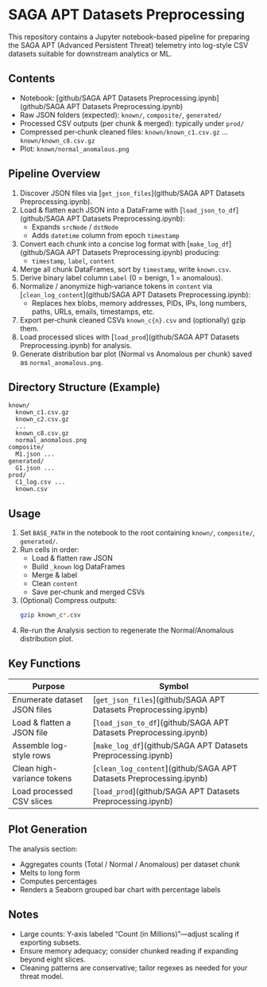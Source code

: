 # SAGA APT Datasets Preprocessing

This repository contains a Jupyter notebook–based pipeline for preparing the SAGA APT (Advanced Persistent Threat) telemetry into log-style CSV datasets suitable for downstream analytics or ML.

## Contents

- Notebook: [github/SAGA APT Datasets Preprocessing.ipynb](github/SAGA APT Datasets Preprocessing.ipynb)
- Raw JSON folders (expected): `known/`, `composite/`, `generated/`
- Processed CSV outputs (per chunk & merged): typically under `prod/`
- Compressed per‑chunk cleaned files: `known/known_c1.csv.gz` … `known/known_c8.csv.gz`
- Plot: `known/normal_anomalous.png`

## Pipeline Overview

1. Discover JSON files via [`get_json_files`](github/SAGA APT Datasets Preprocessing.ipynb).
2. Load & flatten each JSON into a DataFrame with [`load_json_to_df`](github/SAGA APT Datasets Preprocessing.ipynb):
   - Expands `srcNode` / `dstNode`
   - Adds `datetime` column from epoch `timestamp`
3. Convert each chunk into a concise log format with [`make_log_df`](github/SAGA APT Datasets Preprocessing.ipynb) producing:
   - `timestamp`, `label`, `content`
4. Merge all chunk DataFrames, sort by `timestamp`, write `known.csv`.
5. Derive binary label column `Label` (0 = benign, 1 = anomalous).
6. Normalize / anonymize high‑variance tokens in `content` via [`clean_log_content`](github/SAGA APT Datasets Preprocessing.ipynb):
   - Replaces hex blobs, memory addresses, PIDs, IPs, long numbers, paths, URLs, emails, timestamps, etc.
7. Export per‑chunk cleaned CSVs `known_c{n}.csv` and (optionally) gzip them.
8. Load processed slices with [`load_prod`](github/SAGA APT Datasets Preprocessing.ipynb) for analysis.
9. Generate distribution bar plot (Normal vs Anomalous per chunk) saved as `normal_anomalous.png`.

## Directory Structure (Example)

```
known/
  known_c1.csv.gz
  known_c2.csv.gz
  ...
  known_c8.csv.gz
  normal_anomalous.png
composite/
  M1.json ...
generated/
  G1.json ...
prod/
  C1_log.csv ...
  known.csv
```

## Usage

1. Set `BASE_PATH` in the notebook to the root containing `known/`, `composite/`, `generated/`.
2. Run cells in order:
   - Load & flatten raw JSON
   - Build `_known` log DataFrames
   - Merge & label
   - Clean `content`
   - Save per‑chunk and merged CSVs
3. (Optional) Compress outputs:
   ```bash
   gzip known_c*.csv
   ```
4. Re-run the Analysis section to regenerate the Normal/Anomalous distribution plot.

## Key Functions

| Purpose                      | Symbol                                                              |
| ---------------------------- | ------------------------------------------------------------------- |
| Enumerate dataset JSON files | [`get_json_files`](github/SAGA APT Datasets Preprocessing.ipynb)    |
| Load & flatten a JSON file   | [`load_json_to_df`](github/SAGA APT Datasets Preprocessing.ipynb)   |
| Assemble log-style rows      | [`make_log_df`](github/SAGA APT Datasets Preprocessing.ipynb)       |
| Clean high-variance tokens   | [`clean_log_content`](github/SAGA APT Datasets Preprocessing.ipynb) |
| Load processed CSV slices    | [`load_prod`](github/SAGA APT Datasets Preprocessing.ipynb)         |

## Plot Generation

The analysis section:

- Aggregates counts (Total / Normal / Anomalous) per dataset chunk
- Melts to long form
- Computes percentages
- Renders a Seaborn grouped bar chart with percentage labels

## Notes

- Large counts: Y‑axis labeled “Count (in Millions)”—adjust scaling if exporting subsets.
- Ensure memory adequacy; consider chunked reading if expanding beyond eight slices.
- Cleaning patterns are conservative; tailor regexes as needed for your threat model.

<!-- ## Citation

(Add citation or reference info if -->
